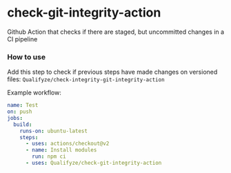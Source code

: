 check-git-integrity-action
==========================

Github Action that checks if there are staged, but uncommitted changes in a CI pipeline

### How to use

Add this step to check if previous steps have made changes on versioned files: `Qualifyze/check-integrity-git-integrity-action`

Example workflow:

```yaml 
name: Test
on: push
jobs:
  build:
    runs-on: ubuntu-latest
    steps:
      - uses: actions/checkout@v2
      - name: Install modules
        run: npm ci
      - uses: Qualifyze/check-git-integrity-action
```
